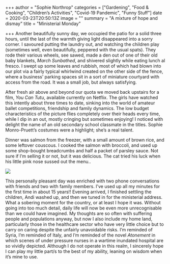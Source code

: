 +++
author = "Sophie Northrop"
categories = ["Gardening", "Food & Cooking", "Children’s Activities", "Covid-19 Pandemic", "Funny Stuff"]
date = 2020-03-23T20:50:13Z
image = ""
summary = "A mixture of hope and dismay"
title = "Ministerial Monday"

+++
Another beautifully sunny day, we occupied the patio for a solid three hours, until the last of the warmth giving light disappeared into a sorry corner. I savoured putting the laundry out, and watching the children play (sometimes well, even beautifully, peppered with the usual spats). They rode their various wheels, see sawed, made a den out of one of their old baby blankets, _March Sunbathed_, and shivered slightly while eating lunch al fresco. I swept up some leaves and rubbish, most of which had blown into our plot via a fairly typical whirlwind created on the other side of the fence, where a business’ parking spaces sit in a sort of miniature courtyard with access from the road. It was a small job, but always satisfying.

After fresh air above and beyond our quota we moved back upstairs for a film, _You Can Tutu_, available currently on Netflix. The girls have watched this intently about three times to date, sinking into the world of amateur ballet competitions, friendship and family dynamics. The low budget characteristics of the picture flies completely over their heads every time, while I dip in an out, mostly cringing but sometimes enjoying! I noticed with delight the name of an old secondary school classmate in the titles. Sophie Monro-Pruett’s costumes were a highlight; she’s a real talent.

Dinner was salmon from the freezer, with a small amount of brown rice, and some leftover couscous. I cooked the salmon with broccoli, and used up some shop-bought breadcrumbs and half a packet of parsley sauce. Not sure if I’m selling it or not, but it was delicious. The cat tried his luck when his little pink nose sussed out the menu..

![](/uploads/5D97FF7B-CEE7-4154-B1BA-B80E4B271D13.jpeg)

This personally pleasant day was enriched with two phone conversations with friends and two with family members. I’ve used up all my minutes for the first time in about 15 years!! Evening arrived, I finished settling the children, Andi washed up, and then we tuned in for the ministerial address. What a sobering moment for the country, or at least I hope it was. Without going into too much detail, daily life will now be even more unrecognisable than we could have imagined. My thoughts are so often with suffering people and populations anyway, but now I also include my home land, particularly those in the healthcare sector who have very little choice but to carry on caring despite the unfairly unavoidable risks. I’m reminded of Syria, I’m reminded of Italy, and I’m reminded of the novel _Atonement_ in which scenes of under pressure nurses in a wartime inundated hospital are so vividly depicted. Although I do not operate in this realm, I sincerely hope I can play my little part/s to the best of my ability, leaning on wisdom when it’s mine to use.